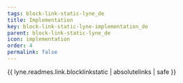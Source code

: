 ```yaml
---
tags: block-link-static-lyne_de
title: Implementation
key: block-link-static-lyne-implementation_de
parent: block-link-static-lyne_de
icon: implementation
order: 4
permalink: false  
---
```

{{ lyne.readmes.link.blocklinkstatic | absolutelinks | safe }}


